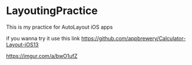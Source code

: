# LayoutingPractice

This is my practice for AutoLayout iOS apps

if you wanna try it use this link
https://github.com/appbrewery/Calculator-Layout-iOS13

https://imgur.com/a/bwO1ufZ
